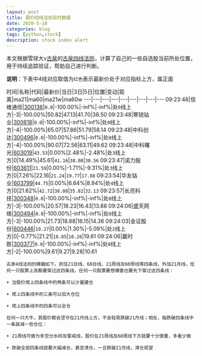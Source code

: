 ```yaml
---
layout: post
title: 股价四线法则实时数据
date: 2020-5-10
categories: blog
tags: [python,stock]
description: stock index alert
---
```



本文根据雪球大v[古泉](https://xueqiu.com/u/7148646888)的[古泉四线法则](https://xueqiu.com/7148646888/130498192)，计算了自己的一些自选股当前所处位置，用于持续追踪验证，帮助自己进行判断。

**说明**：下表中4线对应取值为`红色`表示最新价处于对应指标上方，属正面

时间|名称|代码|最新价|当日|3日|5日|位置|变动|距离|ma21|ma60|ma21w|ma60w
---|---|---|---|---|---|---|---|---
09:23:48|信维通信|[300136](https://xueqiu.com/S/SZ300136)|`0.0`|-100.00%|-inf%|-inf%|处`0`线上方|-3|-100.00%|50.82|47.13|41.70|38.50
09:23:48|寒锐钴业|[300618](https://xueqiu.com/S/SZ300618)|`0.0`|-100.00%|-inf%|-inf%|处`0`线上方|-4|-100.00%|65.07|57.86|51.79|58.14
09:23:48|中科创达|[300496](https://xueqiu.com/S/SZ300496)|`0.0`|-100.00%|-inf%|-inf%|处`0`线上方|-4|-100.00%|90.07|72.56|63.11|49.62
09:23:48|中科曙光|[603019](https://xueqiu.com/S/SH603019)|`43.53`|0.00%|2.48%|-2.48%|处`3`线上方|0|14.49%|45.61|`41.16`|`38.08`|`30.56`
09:23:47|诺力股份|[603611](https://xueqiu.com/S/SH603611)|`21.59`|0.00%|-1.71%|-9.31%|处`3`线上方|0|7.26%|22.16|`21.24`|`19.77`|`17.88`
09:23:54|华友钴业|[603799](https://xueqiu.com/S/SH603799)|`44.75`|0.00%|6.64%|8.94%|处`4`线上方|0|21.62%|`42.72`|`38.08`|`35.82`|`32.13`
09:23:57|长亮科技|[300348](https://xueqiu.com/S/SZ300348)|`0.0`|-100.00%|-inf%|-inf%|处`0`线上方|-3|-100.00%|20.57|18.23|16.43|13.88
09:24:06|盛天网络|[300494](https://xueqiu.com/S/SZ300494)|`0.0`|-100.00%|-inf%|-inf%|处`0`线上方|-3|-100.00%|21.73|18.88|16.15|14.36
09:24:03|金证股份|[600446](https://xueqiu.com/S/SH600446)|`19.27`|0.00%|1.30%|-5.09%|处`2`线上方|0|-0.77%|21.21|`18.85`|`18.26`|19.61
09:24:06|赢时胜|[300377](https://xueqiu.com/S/SZ300377)|`0.0`|-100.00%|-inf%|-inf%|处`0`线上方|-2|-100.00%|9.61|9.27|9.28|10.61

```
古泉4线法则的精髓如下。抓住21日线、60日线、21周线及60周线等四条线，外加21月线，任何一只股票上涨都要穿过这四条线，任何一只股票要想爆雷也要先下穿过这四条线：

+ 当股价爬上四条线中的两条可以少量建仓

+ 爬上四条线中的三条可以加大仓位

+ 爬上四条线中的四条可以全仓

任何一只大牛，其股价都会坚守在21月线上方，不会轻易跌破21月线；相反，每跌破四条线中一条就减一些仓位：

+ 21周线可做为多空分水岭及警戒线，股价在21周线及60周线下方就要十分慎重，多看少做

+ 跌破全部四条线就要大幅减仓，甚至清仓，一旦跌破21月线，清仓观望
```